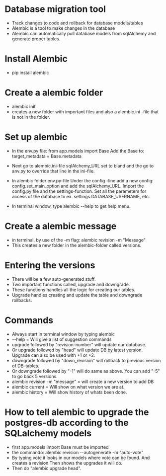 # Database migration tool
- Track changes to code and rollback for database models/tables
- Alembic is a tool to make changes in the database
- Alembic can automatically pull database models from sqlAlchemy and generate proper tables.

# Install Alembic
- pip install alembic

# Create a alembic folder
- alembic init <folder name>
- creates a new folder with important files and also a alembic.ini -file that is  not in the folder.

# Set up alembic
- In the env.py file:
    from app.models import Base
    Add the Base to: target_metadata = Base.metadata
- Next go to alembic.ini-file
    sqlAlchemy_URL set to bland and the go to anv.py to override that line in the ini-file.
- In alembic folder env.py-file
    Under the config -line add a new config: config.set_main_option and add the sqlAlchemy_URL. 
    Import the config.py file and the settings-function.
    Set all the parameters for access of the database to ex. settings.DATABASE_USERNAME, etc.

- In terminal window, type alembic --help to get help menu.

# Create a alembic message
- in terminal, by use of the -m flag:
    alembic revision -m "Message"
- This creates a new folder in the alembic-folder called versions.

# Entering the versions
- There will be a few auto-generated stuff.
- Two important functions called, upgrade and downgrade.
- These functions handles all the logic for creating our tables.
- Upgrade handles creating and update the table and downgrade rollbacks.

# Commands
- Always start in terminal window by typing alembic
- --help = Will give a list of suggestion commands
- upgrade followed by "revision-number" will update our database.
- Or upgrade followed by "head" will update DB by latest version. Upgrade can also be used with +1 or +2.
- downgrade followed by "down_revision" will rollback to previous version of DB-tables.
- Or downgrade followed by "-1" will do same as above. You can add "-5" to go back 5 versions.
- alembic revision -m "message" = will create a new version to add DB
- alembic current = Will show on what version we are at.
- alembic history = Will show history of whats been done.

# How to tell alembic to upgrade the postgres-db according to the SQLalchemy models
- first app.models import Base must be imported
- the commando: alembic revision --autogenerate -m "auto-vote" 
- By typing vote it looks in our models where vote can be found. And creates a revision
    Then shows the upgrades it will do.
- Then do "alembic upgrade head".
